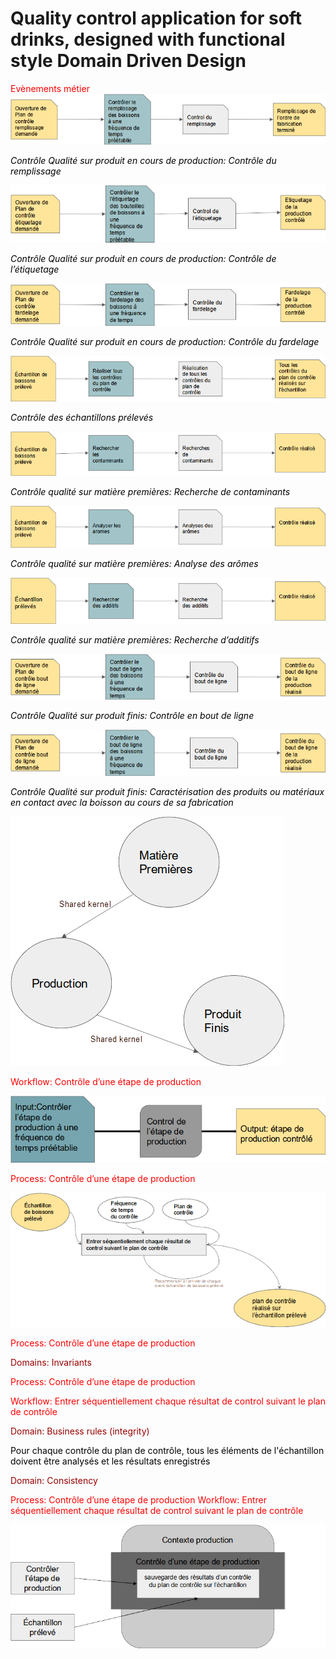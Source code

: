 # Quality control application for soft drinks, designed with functional style Domain Driven Design

<span style="color:#FF0000">Evènements métier</span>
![](readme-img/drinks_quality_app_event_storming0.png)

<span style="color:#000000"> _Contrôle Qualité sur produit en cours de production: Contrôle du remplissage_ </span>

![](readme-img/drinks_quality_app_event_storming1.png)

<span style="color:#000000"> _Contrôle Qualité sur produit en cours de production: Contrôle de l’étiquetage_ </span>

![](readme-img/drinks_quality_app_event_storming2.png)

<span style="color:#000000"> _Contrôle Qualité sur produit en cours de production: Contrôle du fardelage_ </span>

![](readme-img/drinks_quality_app_event_storming3.png)

<span style="color:#000000"> _Contrôle des échantillons prélevés_ </span>

![](readme-img/drinks_quality_app_event_storming4.png)

<span style="color:#000000"> _Contrôle qualité sur matière premières: Recherche de contaminants_ </span>

![](readme-img/drinks_quality_app_event_storming5.png)

<span style="color:#000000"> _Contrôle qualité sur matière premières: Analyse des arômes_ </span>

![](readme-img/drinks_quality_app_event_storming6.png)

<span style="color:#000000"> _Contrôle qualité sur matière premières: Recherche d’additifs_ </span>

![](readme-img/drinks_quality_app_event_storming7.png)

<span style="color:#000000"> _Contrôle Qualité sur produit finis: Contrôle en bout de ligne_ </span>

![](readme-img/drinks_quality_app_event_storming8.png)

<span style="color:#000000"> _Contrôle Qualité sur produit finis: Caractérisation des produits ou matériaux en contact avec la boisson au cours de sa fabrication_ </span>

![](readme-img/drinks_quality_app_event_storming9.png)

<span style="color:#FF0000">Workflow: Contrôle d’une étape de production</span>

![](readme-img/drinks_quality_app_event_storming10.png)

<span style="color:#FF0000">Process: Contrôle d’une étape de production</span>

![](readme-img/drinks_quality_app_event_storming11.png)

<span style="color:#FF0000">Process: Contrôle d’une étape de production </span>

<span style="color:#980000">Domains: Invariants</span>

<span style="color:#FF0000">Process: Contrôle d’une étape de production </span>

<span style="color:#FF0000">Workflow: Entrer séquentiellement chaque résultat de control suivant le plan de contrôle</span>

<span style="color:#980000">Domain: Business rules \(integrity\)</span>

<span style="color:#000000">Pour chaque contrôle du plan de contrôle\, tous les éléments de l'échantillon doivent être analysés et les résultats enregistrés</span>

<span style="color:#980000">Domain: Consistency</span>

<span style="color:#FF0000">Process: Contrôle d’une étape de production </span>
<span style="color:#FF0000">Workflow: Entrer séquentiellement chaque résultat de control suivant le plan de contrôle</span>

![](readme-img/drinks_quality_app_event_storming12.png)

